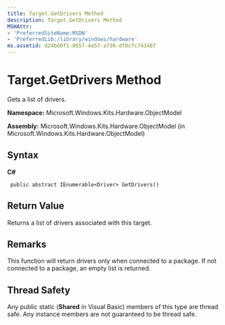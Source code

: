 ```yaml
---
title: Target.GetDrivers Method
description: Target.GetDrivers Method
MSHAttr:
- 'PreferredSiteName:MSDN'
- 'PreferredLib:/library/windows/hardware'
ms.assetid: d24bd0f1-8657-4a57-a736-df0c7c74348f
---
```


# Target.GetDrivers Method


Gets a list of drivers.

**Namespace:** Microsoft.Windows.Kits.Hardware.ObjectModel

**Assembly:** Microsoft.Windows.Kits.Hardware.ObjectModel (in Microsoft.Windows.Kits.Hardware.ObjectModel)

## <span id="Syntax"></span><span id="syntax"></span><span id="SYNTAX"></span>Syntax


**C#**

` public abstract IEnumerable<Driver> GetDrivers()`

## <span id="Return_Value"></span><span id="return_value"></span><span id="RETURN_VALUE"></span>Return Value


Returns a list of drivers associated with this target.

## <span id="Remarks"></span><span id="remarks"></span><span id="REMARKS"></span>Remarks


This function will return drivers only when connected to a package. If not connected to a package, an empty list is returned.

## <span id="Thread_Safety"></span><span id="thread_safety"></span><span id="THREAD_SAFETY"></span>Thread Safety


Any public static (**Shared** in Visual Basic) members of this type are thread safe. Any instance members are not guaranteed to be thread safe.

 

 






